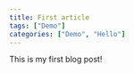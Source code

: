```yaml
---
title: First article
tags: ["Demo"]
categories: ["Demo", "Hello"]
---
```


This is my first blog post!
